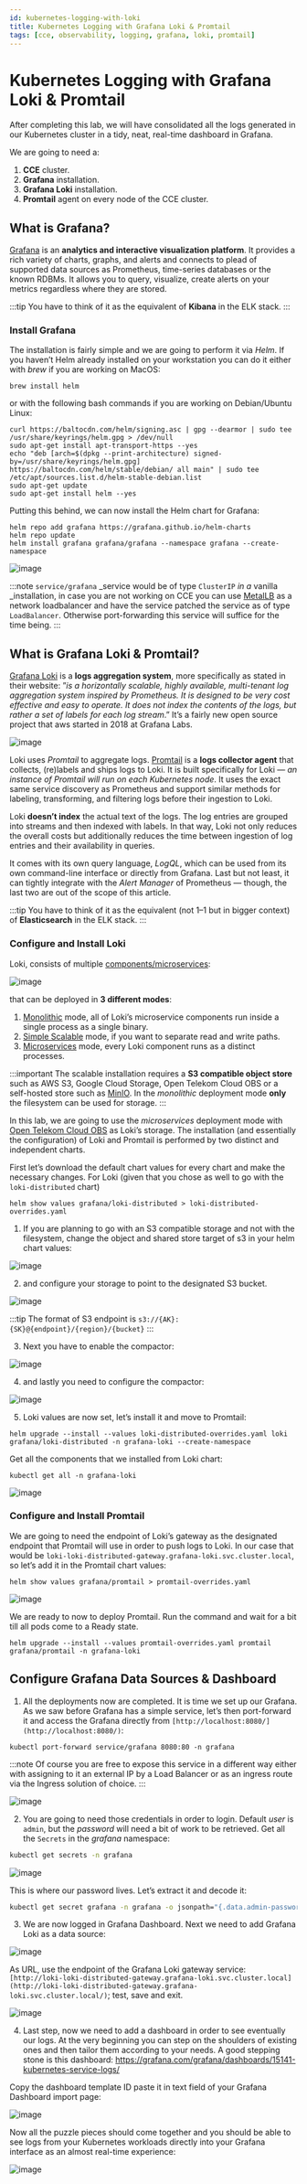 ```yaml
---
id: kubernetes-logging-with-loki
title: Kubernetes Logging with Grafana Loki & Promtail
tags: [cce, observability, logging, grafana, loki, promtail]
---
```


# Kubernetes Logging with Grafana Loki & Promtail

After completing this lab, we will have consolidated all the logs generated in our Kubernetes cluster in a tidy, neat, real-time dashboard in Grafana.

We are going to need a:

1.  **CCE** cluster.
2.  **Grafana** installation.
3.  **Grafana Loki** installation.
4.  **Promtail** agent on every node of the CCE cluster.


What is Grafana?
----------------

[Grafana](https://grafana.com/) is an **analytics and interactive visualization platform**. It provides a rich variety of charts, graphs, and alerts and connects to plead of supported data sources as Prometheus, time-series databases or the known RDBMs. It allows you to query, visualize, create alerts on your metrics regardless where they are stored.

:::tip
You have to think of it as the equivalent of **Kibana** in the ELK stack.
:::

### Install Grafana

The installation is fairly simple and we are going to perform it via _Helm_. If you haven’t Helm already installed on your workstation you can do it either with _brew_ if you are working on MacOS:

```shell
brew install helm
```

or with the following bash commands if you are working on Debian/Ubuntu Linux:

```shell
curl https://baltocdn.com/helm/signing.asc | gpg --dearmor | sudo tee /usr/share/keyrings/helm.gpg > /dev/null
sudo apt-get install apt-transport-https --yes
echo "deb [arch=$(dpkg --print-architecture) signed-by=/usr/share/keyrings/helm.gpg] https://baltocdn.com/helm/stable/debian/ all main" | sudo tee /etc/apt/sources.list.d/helm-stable-debian.list
sudo apt-get update
sudo apt-get install helm --yes
```

Putting this behind, we can now install the Helm chart for Grafana:

```shell
helm repo add grafana https://grafana.github.io/helm-charts
helm repo update
helm install grafana grafana/grafana --namespace grafana --create-namespace
```

![image](/img/docs/blueprints/by-use-case/observability/kubernetes-logging-with-loki/1_m8J4oWftIIhbRunvacQ9JA.webp)

:::note
`service/grafana` _service would be of type `ClusterIP` _in a_ vanilla _installation, in case you are not working on CCE 
you can use [MetalLB](https://metallb.io/) as a network loadbalancer and have the service patched the service as of type `LoadBalancer`. Otherwise
port-forwarding this service will suffice for the time being.
:::

What is Grafana Loki & Promtail?
--------------------------------

[Grafana Loki](https://grafana.com/oss/loki/) is a **logs aggregation system**, more specifically as stated in their website: ”_is a horizontally scalable, highly available, multi-tenant log aggregation system inspired by Prometheus. It is designed to be very cost effective and easy to operate. It does not index the contents of the logs, but rather a set of labels for each log stream_.” It’s a fairly new open source project that aws started in 2018 at Grafana Labs.

![image](/img/docs/blueprints/by-use-case/observability/kubernetes-logging-with-loki/1_x7vfbTFPrJDX9n99xuigmw.webp)

Loki uses _Promtail_ to aggregate logs. [Promtail](https://grafana.com/docs/loki/latest/clients/promtail/) is a **logs collector agent** that collects, (re)labels and ships logs to Loki. It is built specifically for Loki — _an instance of Promtail will run on each Kubernetes node_. It uses the exact same service discovery as Prometheus and support similar methods for labeling, transforming, and filtering logs before their ingestion to Loki.

Loki **doesn’t index** the actual text of the logs. The log entries are grouped into streams and then indexed with labels. In that way, Loki not only reduces the overall costs but additionally reduces the time between ingestion of log entries and their availability in queries.

It comes with its own query language, _LogQL_, which can be used from its own command-line interface or directly from Grafana. Last but not least, it can tightly integrate with the _Alert Manager_ of Prometheus — though, the last two are out of the scope of this article.

:::tip
You have to think of it as the equivalent (not 1–1 but in bigger context) of **Elasticsearch** in the ELK stack.
:::

### Configure and Install Loki

Loki, consists of multiple [components/microservices](https://grafana.com/docs/loki/latest/fundamentals/architecture/deployment-modes/):

![image](/img/docs/blueprints/by-use-case/observability/kubernetes-logging-with-loki/1_dxVzmGkmFHgkuyJmW1VK3g.webp)

that can be deployed in **3 different modes**:

1.  [Monolithic](https://grafana.com/docs/loki/latest/fundamentals/architecture/deployment-modes/#monolithic-mode) mode, all of Loki’s microservice components run inside a single process as a single binary.
2.  [Simple Scalable](https://grafana.com/docs/loki/latest/fundamentals/architecture/deployment-modes/#simple-scalable-deployment-mode) mode, if you want to separate read and write paths.
3.  [Microservices](https://grafana.com/docs/loki/latest/fundamentals/architecture/deployment-modes/#microservices-mode) mode, every Loki component runs as a distinct processes.

:::important
The scalable installation requires a **S3 compatible object store** such as AWS S3, Google Cloud Storage, Open Telekom Cloud OBS or a self-hosted store such as [MinIO](https://min.io/). In the _monolithic_ deployment mode **only** the filesystem can be used for storage.
:::

In this lab, we are going to use the _microservices_ deployment mode with [Open Telekom Cloud OBS](https://open-telekom-cloud.com/en/products-services/core-services/object-storage-service) as Loki’s storage. The installation (and essentially the configuration) of Loki and Promtail is performed by two distinct and independent charts.

First let’s download the default chart values for every chart and make the necessary changes. For Loki (given that you chose as well to go with the `loki-distributed` chart)

```shell
helm show values grafana/loki-distributed > loki-distributed-overrides.yaml
```

1. If you are planning to go with an S3 compatible storage and not with the filesystem, change the object and shared store target of s3
in your helm chart values:

![image](/img/docs/blueprints/by-use-case/observability/kubernetes-logging-with-loki/1_m6H5W8D5FxdxunL0PYZjmQ.webp)

2. and configure your storage to point to the designated S3 bucket.

![image](/img/docs/blueprints/by-use-case/observability/kubernetes-logging-with-loki/1_be63glOSUO7fwc21h1KVDA.webp)

:::tip
The format of S3 endpoint is `s3://{AK}:{SK}@{endpoint}/{region}/{bucket}`
:::

3. Next you have to enable the compactor:

![image](/img/docs/blueprints/by-use-case/observability/kubernetes-logging-with-loki/1_QQU5x7QDEmOBj95hOiAaAw.webp)

4. and lastly you need to configure the compactor:

![image](/img/docs/blueprints/by-use-case/observability/kubernetes-logging-with-loki/1_SL6Snpm9qU_ubI3DrfPskA.webp)


5. Loki values are now set, let’s install it and move to Promtail:

```shell
helm upgrade --install --values loki-distributed-overrides.yaml loki grafana/loki-distributed -n grafana-loki --create-namespace
```

Get all the components that we installed from Loki chart:

```
kubectl get all -n grafana-loki
```

![image](/img/docs/blueprints/by-use-case/observability/kubernetes-logging-with-loki/1_0WVdeJICkfrez73x43r1bQ.webp)


### Configure and Install Promtail

We are going to need the endpoint of Loki’s gateway as the designated endpoint that Promtail will use in order to push logs to Loki. In our case that would be `loki-loki-distributed-gateway.grafana-loki.svc.cluster.local`, so let’s add it in the Promtail chart values:

```shell
helm show values grafana/promtail > promtail-overrides.yaml
```

![image](/img/docs/blueprints/by-use-case/observability/kubernetes-logging-with-loki/1_-MaxuCNpIezRgFm-VQZ_ow.webp)

We are ready to now to deploy Promtail. Run the command and wait for a bit till all pods come to a Ready state.

```shell
helm upgrade --install --values promtail-overrides.yaml promtail grafana/promtail -n grafana-loki
```

Configure Grafana Data Sources & Dashboard
------------------------------------------

1. All the deployments now are completed. It is time we set up our Grafana. As we saw before Grafana has a simple service, let’s then port-forward it and access the Grafana directly from `[http://localhost:8080/](http://localhost:8080/)`:

```
kubectl port-forward service/grafana 8080:80 -n grafana
```

:::note
Of course you are free to expose this service in a different way either with assigning to it an external IP by a Load Balancer or as an ingress route via the Ingress solution of choice.
:::

![image](/img/docs/blueprints/by-use-case/observability/kubernetes-logging-with-loki/1_dSCLtTxGHOeAawTkJGI0lg.webp)


2. You are going to need those credentials in order to login. Default *user* is `admin`, but the *password* will need a bit of work to be retrieved. Get all the `Secrets` in the _grafana_ namespace:

```bash
kubectl get secrets -n grafana
```

![image](/img/docs/blueprints/by-use-case/observability/kubernetes-logging-with-loki/1_t_0OqRNB4kaMlbUpQZkshQ.webp)

This is where our password lives. Let’s extract it and decode it:

```bash
kubectl get secret grafana -n grafana -o jsonpath="{.data.admin-password}" | base64 --decode ; echo
```

3. We are now logged in Grafana Dashboard. Next we need to add Grafana Loki as a data source:

![image](/img/docs/blueprints/by-use-case/observability/kubernetes-logging-with-loki/1_R2CxfRgIMj9uXGzYMcA0GA.webp)

As URL, use the endpoint of the Grafana Loki gateway service: `[http://loki-loki-distributed-gateway.grafana-loki.svc.cluster.local](http://loki-loki-distributed-gateway.grafana-loki.svc.cluster.local/)`; test, save and exit.

![image](/img/docs/blueprints/by-use-case/observability/kubernetes-logging-with-loki/1_0ILMUg1ZbO5W--NfKjkeWQ.webp)

4. Last step, now we need to add a dashboard in order to see eventually our logs. At the very beginning you can step on the shoulders of existing ones and then tailor them according to your needs. A good stepping stone is this dashboard: https://grafana.com/grafana/dashboards/15141-kubernetes-service-logs/
   
Copy the dashboard template ID paste it in text field of your Grafana Dashboard import page:

![image](/img/docs/blueprints/by-use-case/observability/kubernetes-logging-with-loki/1_bPVWpLNj1oS71KIZQI6A9Q.webp)


Now all the puzzle pieces should come together and you should be able to see logs from your Kubernetes workloads directly into your Grafana interface as an almost real-time experience:

![image](/img/docs/blueprints/by-use-case/observability/kubernetes-logging-with-loki/1_JhD38QI651EA3UW_LYF_qg.webp)
